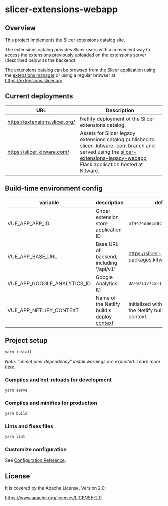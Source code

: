 # slicer-extensions-webapp

## Overview

This project implements the Slicer extensions catalog site.

The extensions catalog provides Slicer users with a convenient way to access the extensions
previously uploaded on the extensions server (described below as the backend).

The extensions catalog can be browsed from the Slicer application using
the [extensions manager][extensions-manager] or using a regular browser at https://extensions.slicer.org

[extensions-manager]: https://slicer.readthedocs.io/en/latest/user_guide/extensions_manager.html

## Current deployments

| URL | Description |
|-----|-------------|
| https://extensions.slicer.org/ | Netlify deployment of the Slicer extensions catalog. |
| https://slicer.kitware.com/ | Assets for Slicer legacy extensions catalog published to [slicer-kitware-com][branch-slicer-kitware-com] branch and served using the [slicer-extensions-legacy-webapp][slicer-extensions-legacy-webapp] Flask application hosted at Kitware. |

[branch-slicer-kitware-com]: https://github.com/KitwareMedical/slicer-extensions-webapp/tree/slicer-kitware-com
[slicer-extensions-legacy-webapp]: https://github.com/KitwareMedical/slicer-extensions-legacy-webapp

## Build-time environment config

| variable | description | default |
|----------|-------------|---------|
| VUE_APP_APP_ID | Girder extension store application ID | `5f4474d0e1d8c75dfc705482` |
| VUE_APP_BASE_URL | Base URL of backend, including '/api/v1' | https://slicer-packages.kitware.com/api/v1 |
| VUE_APP_GOOGLE_ANALYTICS_ID | Google Analytics ID | `UA-97117718-1` |
| VUE_APP_NETLIFY_CONTEXT | Name of the Netlify build's [deploy context][netlify-env-vars] | Initialized with the name of the Netlify build’s deploy context. |

[netlify-env-vars]: https://docs.netlify.com/configure-builds/environment-variables/#build-metadata

## Project setup

``` sh
yarn install
```

_Note: "unmet peer dependency" install warnings are expected. Learn more [here](https://github.com/KitwareMedical/slicer-extensions-webapp/issues/43#issuecomment-899549193)._

### Compiles and hot-reloads for development

``` sh
yarn serve
```

### Compiles and minifies for production

``` sh
yarn build
```

### Lints and fixes files

``` sh
yarn lint
```

### Customize configuration

See [Configuration Reference](https://cli.vuejs.org/config/).

## License

It is covered by the Apache License, Version 2.0:

https://www.apache.org/licenses/LICENSE-2.0
